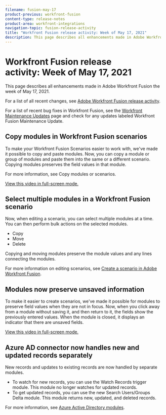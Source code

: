 ```yaml
---
filename: fusion-may-17
product-previous: workfront-fusion
content-type: release-notes
product-area: workfront-integrations
navigation-topic: fusion-release-activity
title: "Workfront Fusion release activity: Week of May 17, 2021"
description: This page describes all enhancements made in Adobe Workfront Fusion the week of May 17, 2021.
---
```


# Workfront Fusion release activity:&nbsp;Week of May 17, 2021

This page describes all enhancements made in Adobe Workfront Fusion the week of May 17, 2021.

For a list of all recent changes, see [Adobe Workfront Fusion release activity](../../../product-announcements/product-releases/fusion-release-activity/fusion-release-activity.md).

For a list of recent bug fixes in Workfront Fusion, see the [Workfront Maintenance Updates](https://one.workfront.com/s/article/Workfront-Maintenance-Updates-1882317350) page and check for any updates labeled Workfront Fusion Maintenance Update.

## Copy modules in Workfront Fusion scenarios

To make your Workfront Fusion Scenarios easier to work with, we've made it possible to copy and paste modules. Now, you can copy a module or group of modules and paste them into the same or a different scenario. Copying modules preserves the field values in that module.

For more information, see Copy modules or scenarios.

<!--WRITER
<iframe class="vimeo-player_0" src="assets/551492029?" frameborder="0" allowfullscreen="1" width="560px" height="315px"></iframe>
-->

[View this video in full-screen mode.](https://vimeo.com/551492029/711caab03b)

## Select multiple modules in a Workfront Fusion scenario

Now, when editing a scenario, you can select multiple modules at a time. You can then perform bulk actions on the selected modules.

* Copy
* Move
* Delete

Copying and moving modules preserve the module values and any lines connecting the modules.

For more information on editing scenarios, see [Create a scenario in Adobe Workfront Fusion](../../../workfront-fusion/scenarios/create-a-scenario.md).

## Modules now preserve unsaved information

To make it easier to create scenarios, we've made it possible for modules to preserve field values when they are not in focus. Now, when you click away from a module without saving it, and then return to it, the fields show the previously entered values. When the module is closed, it displays an indicator that there are unsaved fields.

<!--WRITER
<iframe class="vimeo-player_0" src="assets/551494114?" frameborder="0" allowfullscreen="1" width="560px" height="315px"></iframe>
-->

[View this video in full-screen mode.](https://vimeo.com/551494114/426ca80e2d)

## Azure AD connector now handles new and updated records separately

New records and updates to existing records are now handled by separate modules.

* To watch for new records, you can use the Watch Records trigger module. This module no longer watches for updated records.
* To get updated records, you can use the new Search Users/Groups Delta module. This module returns new, updated, and deleted records.

For more information, see [Azure Active Directory modules](../../../workfront-fusion/apps-and-their-modules/azure-ad-modules.md). 
